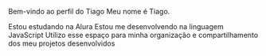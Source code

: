 Bem-vindo ao perfil do Tiago
Meu nome é Tiago.

Estou estudando na Alura
Estou me desenvolvendo na linguagem JavaScript
Utilizo esse espaço para minha organização e compartilhamento dos meu projetos desenvolvidos
